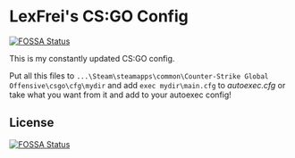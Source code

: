 # LexFrei's CS:GO Config
[![FOSSA Status](https://app.fossa.io/api/projects/git%2Bgithub.com%2Flexfrei%2FCSGO.cfg.svg?type=shield)](https://app.fossa.io/projects/git%2Bgithub.com%2Flexfrei%2FCSGO.cfg?ref=badge_shield)


This is my constantly updated CS:GO config.

Put all this files to  `...\Steam\steamapps\common\Counter-Strike Global Offensive\csgo\cfg\mydir` and add `exec mydir\main.cfg` to *autoexec.cfg* or take what you want from it and add to your autoexec config! 


## License
[![FOSSA Status](https://app.fossa.io/api/projects/git%2Bgithub.com%2Flexfrei%2FCSGO.cfg.svg?type=large)](https://app.fossa.io/projects/git%2Bgithub.com%2Flexfrei%2FCSGO.cfg?ref=badge_large)